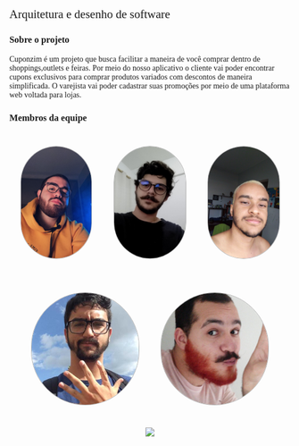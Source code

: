  <h2>Arquitetura e desenho de software</h2>
  <h3>Sobre o projeto</h3>

  <p>Cuponzim é um projeto que busca facilitar a maneira de você comprar dentro de shoppings,outlets e feiras. Por meio do nosso aplicativo o cliente vai poder encontrar cupons exclusivos para comprar produtos variados com descontos de maneira simplificada. O varejista vai poder cadastrar suas promoções por meio de uma plataforma web voltada para lojas. 
  </p>

  <h3>Membros da equipe</h3>

  <div class="members">
    <div class="member">
      <img src="./assets/img/members/wictor.JPG" alt="member name" style="object-fit: cover;">
      <p>Wictor Girardi<p>
    </div>
    <div class="member">
      <img src="./assets/img/members/zarbielli.jpg" alt="member name" style="object-fit: cover;">
      <p>João Lucas Zarbiélli<p>
    </div>
    <div class="member">
      <img src="./assets/img/members/Ganda.jpg" alt="member name" style="object-fit: cover;">
      <p>Lucas Ganda<p>
    </div>
    </div>
    <div class="member line2">
    <div class="member">
      <img src="./assets/img/members/joao.jpg" alt="member name" style="object-fit: cover;">
      <p>João de Assis<p>
    </div>
    <div class="member">
      <img src="./assets/img/members/andre.jpeg"alt="member name" style="object-fit: cover;">
      <p>André Freitas<p>
    </div>
   
  </div>
  <p align="center"><a href="https://fga.unb.br" target="_blank"><img width="230"src="https://4.bp.blogspot.com/-0aa6fAFnSnA/VzICtBQgciI/AAAAAAAARn4/SxVsQPFNeE0fxkCPVgMWbhd5qIEAYCMbwCLcB/s1600/unb-gama.png"></a></p>
  </p>
</div>

<style>
  .members {
    display: grid; 
    grid-template-columns: auto auto auto;
    margin-top: 20px;
  }
  .member img{
    position: relative;
    height: 200px;
    width: 200px;
    opacity: 1;
    border-style: solid;
    border-radius: 100px;
    border-width: 1px; 
    border-color: rgba(0,0,0,0.3);
    z-index: 3;
    transition: opacity 0.5s !important;
  }
  .member img:hover{
    opacity: 0.4;
    z-index: 1;
  }
  
 .member{
   margin: 20px;
   display: flex;
   justify-content: center;
  }
 
 .member p{
    position: absolute;
    transform: translate(0, 70px);
    z-index: 2;
    color: #fff;
    font-weight: bold;
    font-family: Montserrat;
  }

  h2, p {
    font-family: Montserrat !important;
    font-weight: 500;
  }

  h3 {
    font-family: Montserrat !important;
    font-weight: bold;
  }
</style>
